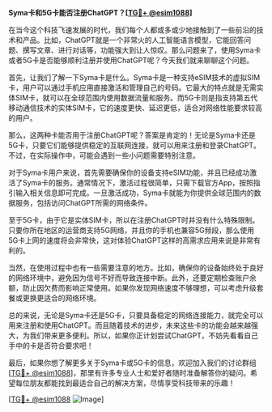 **Syma卡和5G卡能否注册ChatGPT？[[TG💪+ @esim1088](https://t.me/s/esim1088)]**

在当今这个科技飞速发展的时代，我们每个人都或多或少地接触到了一些前沿的技术和产品。比如，ChatGPT就是一个非常火的人工智能语言模型，它能回答问题、撰写文章、进行对话等，功能强大到让人惊叹。那么问题来了，使用Syma卡或者5G卡是否能够顺利注册并使用ChatGPT呢？今天我们就来聊聊这个问题。

首先，让我们了解一下Syma卡是什么。Syma卡是一种支持eSIM技术的虚拟SIM卡，用户可以通过手机应用直接激活和管理自己的号码。它最大的特点就是无需实体SIM卡，就可以在全球范围内使用数据流量和服务。而5G卡则是指支持第五代移动通信技术的实体SIM卡，它的速度更快、延迟更低，适合对网络性能要求较高的用户。

那么，这两种卡能否用于注册ChatGPT呢？答案是肯定的！无论是Syma卡还是5G卡，只要它们能够提供稳定的互联网连接，就可以用来注册和登录ChatGPT。不过，在实际操作中，可能会遇到一些小问题需要特别注意。

对于Syma卡用户来说，首先需要确保你的设备支持eSIM功能，并且已经成功激活了Syma卡的服务。通常情况下，激活过程很简单，只需下载官方App，按照指引输入相关信息即可完成。一旦激活成功，Syma卡就能为你提供全球范围内的数据服务，包括访问ChatGPT所需的网络条件。

至于5G卡，由于它是实体SIM卡，所以在注册ChatGPT时并没有什么特殊限制。只要你所在地区的运营商支持5G网络，并且你的手机也兼容5G频段，那么使用5G卡上网的速度将会非常快，这对体验ChatGPT这样的高需求应用来说是非常有利的。

当然，在使用过程中也有一些需要注意的地方。比如，确保你的设备始终处于良好的网络环境中，避免因为信号不好而导致连接中断。此外，还要定期检查账户余额，防止因欠费而影响正常使用。如果你发现网络速度不够理想，可以考虑升级套餐或更换更适合的网络环境。

总的来说，无论是Syma卡还是5G卡，只要具备稳定的网络连接能力，就完全可以用来注册和使用ChatGPT。而且随着技术的进步，未来这些卡的功能会越来越强大，为我们带来更多便利。所以，如果你正计划尝试ChatGPT，不妨先看看自己手中的卡是否符合要求吧！

最后，如果你想了解更多关于Syma卡或5G卡的信息，欢迎加入我们的讨论群组[[TG💪+ @esim1088](https://t.me/s/esim1088)]，那里有许多专业人士和爱好者随时准备解答你的疑问。希望每位朋友都能找到最适合自己的解决方案，尽情享受科技带来的乐趣！

[[TG💪+ @esim1088](https://t.me/s/esim1088) ![Image](https://i.postimg.cc/4NQfJmqS/Snipaste-2025-05-13-00-14-12.png)]